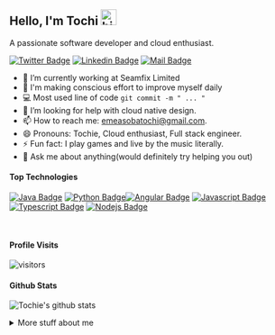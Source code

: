 ## Hello, I'm Tochi <img src="https://user-images.githubusercontent.com/1303154/88677602-1635ba80-d120-11ea-84d8-d263ba5fc3c0.gif" width="28px" alt="hi">

A passionate software developer and cloud enthusiast.



[![Twitter Badge](https://img.shields.io/badge/-@tochie-1ca0f1?style=flat&labelColor=1ca0f1&logo=twitter&logoColor=white&link=https://twitter.com/tochie_kingsley)](https://twitter.com/tochie_kingsley)  [![Linkedin Badge](https://img.shields.io/badge/-Tochi-0e76a8?style=flat&labelColor=0e76a8&logo=linkedin&logoColor=white)](https://www.linkedin.com/in/emeasoba/)  [![Mail Badge](https://img.shields.io/badge/-tochie-c0392b?style=flat&labelColor=c0392b&logo=gmail&logoColor=white)](mailto:emeasobatochi@gmail.com)

<!-- TODO: Add last video link -->

- 🔭 I’m currently working at Seamfix Limited
- 🌱 I'm making conscious effort to improve myself daily
- 💻  Most used line of code `git commit -m " ... " `
- 🤔 I’m looking for help with  cloud native design.
- 📫 How to reach me: emeasobatochi@gmail.com.
- 😄 Pronouns: Tochie, Cloud enthusiast, Full stack engineer.
- ⚡ Fun fact: I play games and live by the music literally.
- 💬 Ask me about anything(would definitely try helping you out)

#### Top Technologies

<!-- TODO: Make technologies links takes you to repositories -->

[![Java Badge](https://img.shields.io/badge/-Java-blue?style=for-the-badge&labelColor=CEEFF0&logo=java&logoColor=821801)](#) [![Python Badge](https://img.shields.io/badge/-python-CDD51A?style=for-the-badge&labelColor=CEEFF0&logo=python&logoColor=blue)](#)[![Angular Badge](https://img.shields.io/badge/-Angular-61DBFB?style=for-the-badge&labelColor=black&logo=angular&logoColor=61DBFB)](#) [![Javascript Badge](https://img.shields.io/badge/-Javascript-F0DB4F?style=for-the-badge&labelColor=black&logo=javascript&logoColor=F0DB4F)](#) [![Typescript Badge](https://img.shields.io/badge/-Typescript-007acc?style=for-the-badge&labelColor=black&logo=typescript&logoColor=007acc)](#) [![Nodejs Badge](https://img.shields.io/badge/-Nodejs-3C873A?style=for-the-badge&labelColor=black&logo=node.js&logoColor=3C873A)](#)


<br />

<!--
#### Bizness
- 📎  [My Resume/CV](https://github.com/Tochies/Tochies/blob/master/resumes/Emeasoba-Tochi.pdf)
- 📧  emeasobatochi@gmail.com

-->
#### Profile Visits 

![visitors](https://visitor-badge.glitch.me/badge?page_id=Tochies.Tochies)

#### Github Stats

![Tochie's github stats](https://github-readme-stats.vercel.app/api?username=Tochies&count_private=true&theme=dracula&hide=stars,contribs)


<details>
<summary>
  More stuff about me
</summary>

<br >

I love sharing knowledge, unfortunately, most of my work in the last few years have been company based projects. So the repositories are private.

I have some projects created in my free time, i am available for further engagements regarding knowledge sharing

</details>

